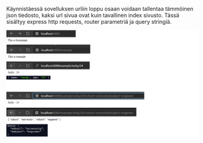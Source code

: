 Käynnistäessä sovelluksen urliin loppu osaan voidaan tallentaa tämmöinen json tiedosto, kaksi url sivua ovat kuin tavallinen index sivusto.
Tässä sisältyy express http requests, router parametriä ja query stringiä.



![Alt text](images/Node1.png?raw=true "None")
